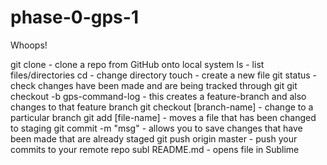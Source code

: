 # phase-0-gps-1
Whoops!

git clone <UTL> - clone a repo from GitHub onto local system
ls - list files/directories
cd - change directory
touch - create a new file
git status - check changes have been made and are being tracked through git
git checkout -b gps-command-log - this creates a feature-branch and also changes to that feature branch
git checkout [branch-name] - change to a particular branch
git add [file-name] - moves a file that has been changed to staging
git commit -m "msg" - allows you to save changes that have been made that are already staged
git push origin master - push your commits to your remote repo
subl README.md - opens file in Sublime
